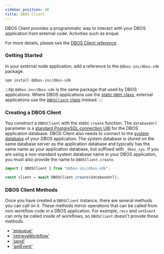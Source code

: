 ```yaml
---
sidebar_position: 48
title: DBOS Client
---
```


DBOS Client provides a programmatic way to interact with your DBOS application from external code.
Activities such as enque

For more details, please see the [DBOS Client reference](../reference/client.md).

### Getting Started

In your external node application, add a reference to the `@dbos-inc/dbos-sdk` package.

```shell
npm install @dbos-inc/dbos-sdk
```

:::tip
`@dbos-inc/dbos-sdk` is the same package that used by DBOS applications.
Where DBOS applications use the [static `DBOS` class](../reference/transactapi/dbos-class.md),
external applications use the [`DBOSClient` class](../reference/client.md) instead.
:::

### Creating a DBOS Client

You construct a `DBOSClient` with the static `create` function. 
The `databaseUrl` parameter is a [standard PostgreSQL connection URI](https://www.postgresql.org/docs/current/libpq-connect.html#LIBPQ-CONNSTRING-URIS)
for the DBOS application database.
DBOS Client also needs to connect to the [system database](../../explanations/system-tables.md) of your DBOS application.
The system database is stored on the same database server as the application database and typically has the same name as your application database, but suffixed with `_dbos_sys`. 
If you are using a non-standard system database name in your DBOS application, you must also provide the name to `DBOSClient.create`.

```ts
import { DBOSClient } from "@dbos-inc/dbos-sdk";

const client = await DBOSClient.create(databaseUrl);
```

### DBOS Client Methods

Once you have created a `DBOSClient` instance, there are several methods you can call on it.
These methods mirror operations that can be called from non-workflow code in a DBOS application.
For example, `recv` and `setEvent` can only be called inside of workflows, so `DBOSClient` doesn't provide those methods.

* ['enqueue'](../reference/client.md#enqueue)
* ['retrieveWorkflow'](../reference/client.md#retrieveworkflow)
* ['send'](../reference/client.md#send)
* ['getEvent'](../reference/client.md#getevent)
